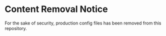 # Content Removal Notice

For the sake of security, production config files has been removed from this repository.
